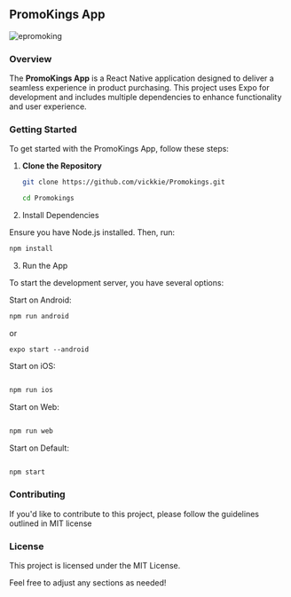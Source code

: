 ## PromoKings App
![epromoking](https://github.com/user-attachments/assets/bf9b6685-4d2d-45c6-9daa-c22613c8c148)


### Overview

The **PromoKings App** is a React Native application designed to deliver a seamless experience in product purchasing. This project uses Expo for development and includes multiple dependencies to enhance functionality and user experience.

### Getting Started

To get started with the PromoKings App, follow these steps:

1. **Clone the Repository**

   ```bash
   git clone https://github.com/vickkie/Promokings.git

   cd Promokings
   ```

2. Install Dependencies

Ensure you have Node.js installed. Then, run:

```bash
npm install

```

3. Run the App

To start the development server, you have several options:

Start on Android:

```bash
npm run android

```

or

```
expo start --android

```

Start on iOS:

```bash

npm run ios

```

Start on Web:

```bash

npm run web
```

Start on Default:

```bash

npm start


```

### Contributing

If you'd like to contribute to this project, please follow the guidelines outlined in MIT license

### License

This project is licensed under the MIT License.

Feel free to adjust any sections as needed!
